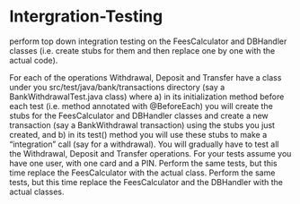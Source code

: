 # Intergration-Testing

perform top down integration testing on the FeesCalculator and DBHandler classes (i.e. create stubs for them and then replace one by one with the actual code).

For each of the operations Withdrawal, Deposit and Transfer have a class under you src/test/java/bank/transactions directory (say a BankWithdrawalTest.java class) where a) in its initialization method before each test (i.e. method annotated with @BeforeEach) you will create the stubs for the FeesCalculator and DBHandler classes and create a new transaction (say a BankWithdrawal  transaction) using the stubs you just created, and b) in its test() method you will use these stubs to make a “integration” call (say for a withdrawal). You will gradually have to test all the Withdrawal, Deposit and Transfer operations. For your tests assume you have one user, with one card and a PIN.
Perform the same tests, but this time replace the FeesCalculator with the actual class.
Perform the same tests, but this time replace the FeesCalculator and the DBHandler with the actual classes.
